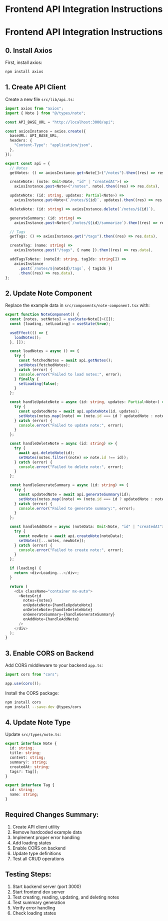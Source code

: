 # Frontend API Integration Instructions

# Frontend API Integration Instructions

## 0. Install Axios

First, install axios:

```bash
npm install axios
```

## 1. Create API Client

Create a new file `src/lib/api.ts`:

```typescript
import axios from "axios";
import { Note } from "@/types/note";

const API_BASE_URL = "http://localhost:3000/api";

const axiosInstance = axios.create({
  baseURL: API_BASE_URL,
  headers: {
    "Content-Type": "application/json",
  },
});

export const api = {
  // Notes
  getNotes: () => axiosInstance.get<Note[]>("/notes").then((res) => res.data),

  createNote: (note: Omit<Note, "id" | "createdAt">) =>
    axiosInstance.post<Note>("/notes", note).then((res) => res.data),

  updateNote: (id: string, updates: Partial<Note>) =>
    axiosInstance.put<Note>(`/notes/${id}`, updates).then((res) => res.data),

  deleteNote: (id: string) => axiosInstance.delete(`/notes/${id}`),

  generateSummary: (id: string) =>
    axiosInstance.post<Note>(`/notes/${id}/summarize`).then((res) => res.data),

  // Tags
  getTags: () => axiosInstance.get("/tags").then((res) => res.data),

  createTag: (name: string) =>
    axiosInstance.post("/tags", { name }).then((res) => res.data),

  addTagsToNote: (noteId: string, tagIds: string[]) =>
    axiosInstance
      .post(`/notes/${noteId}/tags`, { tagIds })
      .then((res) => res.data),
};
```

## 2. Update Note Component

Replace the example data in `src/components/note-component.tsx` with:

```typescript
export function NoteComponent() {
  const [notes, setNotes] = useState<Note[]>([]);
  const [loading, setLoading] = useState(true);

  useEffect(() => {
    loadNotes();
  }, []);

  const loadNotes = async () => {
    try {
      const fetchedNotes = await api.getNotes();
      setNotes(fetchedNotes);
    } catch (error) {
      console.error("Failed to load notes:", error);
    } finally {
      setLoading(false);
    }
  };

  const handleUpdateNote = async (id: string, updates: Partial<Note>) => {
    try {
      const updatedNote = await api.updateNote(id, updates);
      setNotes(notes.map((note) => (note.id === id ? updatedNote : note)));
    } catch (error) {
      console.error("Failed to update note:", error);
    }
  };

  const handleDeleteNote = async (id: string) => {
    try {
      await api.deleteNote(id);
      setNotes(notes.filter((note) => note.id !== id));
    } catch (error) {
      console.error("Failed to delete note:", error);
    }
  };

  const handleGenerateSummary = async (id: string) => {
    try {
      const updatedNote = await api.generateSummary(id);
      setNotes(notes.map((note) => (note.id === id ? updatedNote : note)));
    } catch (error) {
      console.error("Failed to generate summary:", error);
    }
  };

  const handleAddNote = async (noteData: Omit<Note, "id" | "createdAt">) => {
    try {
      const newNote = await api.createNote(noteData);
      setNotes([...notes, newNote]);
    } catch (error) {
      console.error("Failed to create note:", error);
    }
  };

  if (loading) {
    return <div>Loading...</div>;
  }

  return (
    <div className="container mx-auto">
      <NotesGrid
        notes={notes}
        onUpdateNote={handleUpdateNote}
        onDeleteNote={handleDeleteNote}
        onGenerateSummary={handleGenerateSummary}
        onAddNote={handleAddNote}
      />
    </div>
  );
}
```

## 3. Enable CORS on Backend

Add CORS middleware to your backend `app.ts`:

```typescript
import cors from "cors";

app.use(cors());
```

Install the CORS package:

```bash
npm install cors
npm install --save-dev @types/cors
```

## 4. Update Note Type

Update `src/types/note.ts`:

```typescript
export interface Note {
  id: string;
  title: string;
  content: string;
  summary?: string;
  createdAt: string;
  tags?: Tag[];
}

export interface Tag {
  id: string;
  name: string;
}
```

## Required Changes Summary:

1. Create API client utility
2. Remove hardcoded example data
3. Implement proper error handling
4. Add loading states
5. Enable CORS on backend
6. Update type definitions
7. Test all CRUD operations

## Testing Steps:

1. Start backend server (port 3000)
2. Start frontend dev server
3. Test creating, reading, updating, and deleting notes
4. Test summary generation
5. Verify error handling
6. Check loading states
